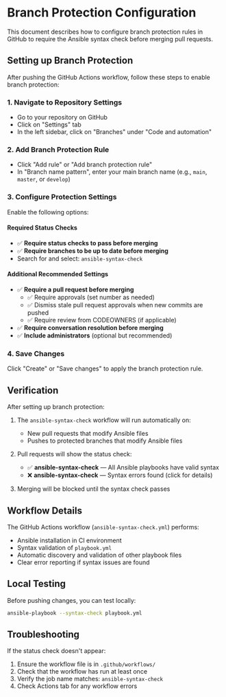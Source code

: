 # Branch Protection Configuration

This document describes how to configure branch protection rules in GitHub to require the Ansible syntax check before merging pull requests.

## Setting up Branch Protection

After pushing the GitHub Actions workflow, follow these steps to enable branch protection:

### 1. Navigate to Repository Settings
- Go to your repository on GitHub
- Click on "Settings" tab
- In the left sidebar, click on "Branches" under "Code and automation"

### 2. Add Branch Protection Rule
- Click "Add rule" or "Add branch protection rule"
- In "Branch name pattern", enter your main branch name (e.g., `main`, `master`, or `develop`)

### 3. Configure Protection Settings

Enable the following options:

#### Required Status Checks
- ✅ **Require status checks to pass before merging**
- ✅ **Require branches to be up to date before merging**
- Search for and select: `ansible-syntax-check`

#### Additional Recommended Settings
- ✅ **Require a pull request before merging**
  - ✅ Require approvals (set number as needed)
  - ✅ Dismiss stale pull request approvals when new commits are pushed
  - ✅ Require review from CODEOWNERS (if applicable)
- ✅ **Require conversation resolution before merging**
- ✅ **Include administrators** (optional but recommended)

### 4. Save Changes
Click "Create" or "Save changes" to apply the branch protection rule.

## Verification

After setting up branch protection:

1. The `ansible-syntax-check` workflow will run automatically on:
   - New pull requests that modify Ansible files
   - Pushes to protected branches that modify Ansible files

2. Pull requests will show the status check:
   - ✅ **ansible-syntax-check** — All Ansible playbooks have valid syntax
   - ❌ **ansible-syntax-check** — Syntax errors found (click for details)

3. Merging will be blocked until the syntax check passes

## Workflow Details

The GitHub Actions workflow (`ansible-syntax-check.yml`) performs:
- Ansible installation in CI environment
- Syntax validation of `playbook.yml`
- Automatic discovery and validation of other playbook files
- Clear error reporting if syntax issues are found

## Local Testing

Before pushing changes, you can test locally:
```bash
ansible-playbook --syntax-check playbook.yml
```

## Troubleshooting

If the status check doesn't appear:
1. Ensure the workflow file is in `.github/workflows/`
2. Check that the workflow has run at least once
3. Verify the job name matches: `ansible-syntax-check`
4. Check Actions tab for any workflow errors
